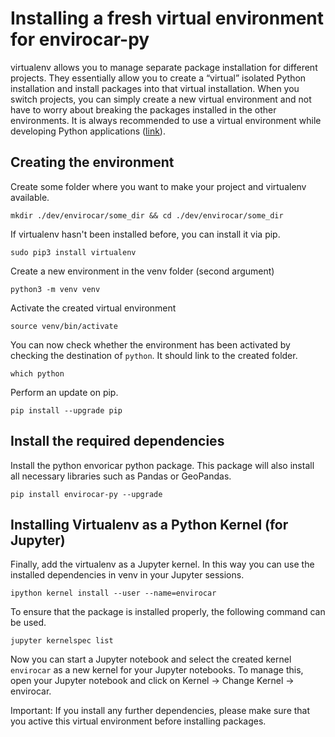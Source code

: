 # Installing a fresh virtual environment for envirocar-py
virtualenv allows you to manage separate package installation for different projects. They essentially allow you to create a “virtual” isolated Python installation and install packages into that virtual installation. When you switch projects, you can simply create a new virtual environment and not have to worry about breaking the packages installed in the other environments. It is always recommended to use a virtual environment while developing Python applications ([link](https://packaging.python.org/guides/installing-using-pip-and-virtual-environments/)).


## Creating the environment
Create some folder where you want to make your project and virtualenv available. 
```
mkdir ./dev/envirocar/some_dir && cd ./dev/envirocar/some_dir
```

If virtualenv hasn't been installed before, you can install it via pip.
```
sudo pip3 install virtualenv
```

Create a new environment in the venv folder (second argument)
```
python3 -m venv venv
```

Activate the created virtual environment
```
source venv/bin/activate
```

You can now check whether the environment has been activated by checking the destination of `python`. It should link to the created folder.
```
which python
```

Perform an update on pip.
```
pip install --upgrade pip
```

## Install the required dependencies
Install the python envoricar python package. This package will also install all necessary libraries such as Pandas or GeoPandas. 
```
pip install envirocar-py --upgrade
```

## Installing Virtualenv as a Python Kernel (for Jupyter)
Finally, add the virtualenv as a Jupyter kernel. In this way you can use the installed dependencies in venv in your Jupyter sessions.
```
ipython kernel install --user --name=envirocar
```

To ensure that the package is installed properly, the following command can be used.
```
jupyter kernelspec list
```

Now you can start a Jupyter notebook and select the created kernel `envirocar` as a new kernel for your Jupyter notebooks. To manage this, open your Jupyter notebook and click on Kernel -> Change Kernel -> envirocar.

Important: If you install any further dependencies, please make sure that you active this virtual environment before installing packages.
